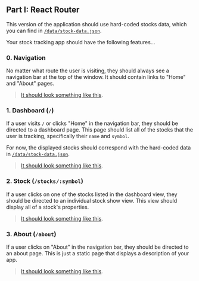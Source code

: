 ## Part I: React Router

This version of the application should use hard-coded stocks data, which you can find in [`/data/stock-data.json`](#).

Your stock tracking app should have the following features...

### 0. Navigation

No matter what route the user is visiting, they should always see a navigation bar at the top of the window. It should contain links to "Home" and "About" pages.

> [It should look something like this](http://level-goat.surge.sh/).

### 1. Dashboard (`/`)

If a user visits `/` or clicks "Home" in the navigation bar, they should be directed to a dashboard page. This page should list all of the stocks that the user is tracking, specifically their `name` and `symbol`.

For now, the displayed stocks should correspond with the hard-coded data in [`/data/stock-data.json`](#).

> [It should look something like this](http://level-goat.surge.sh/).

### 2. Stock (`/stocks/:symbol`)

If a user clicks on one of the stocks listed in the dashboard view, they should be directed to an individual stock show view. This view should display all of a stock's properties.

> [It should look something like this](http://level-goat.surge.sh/stocks/AAPL).

### 3. About (`/about`)

If a user clicks on "About" in the navigation bar, they should be directed to an about page. This is just a static page that displays a description of your app.

> [It should look something like this](http://level-goat.surge.sh/about).
